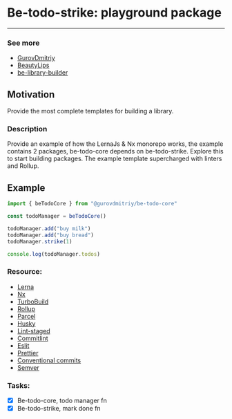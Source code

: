# Be-todo-strike: playground package

---

### See more

- [GurovDmitriy](https://github.com/GurovDmitriy)
- [BeautyLips](https://github.com/BeautyLips)
- [be-library-builder](https://github.com/BeautyLips/be-library-builder)

## Motivation

Provide the most complete templates for building a library.

### Description

Provide an example of how the LernaJs & Nx monorepo works, the example contains 2 packages,
be-todo-core depends on be-todo-strike. Explore this to start building packages.
The example template supercharged with linters and Rollup.

## Example

```js
import { beTodoCore } from "@gurovdmitriy/be-todo-core"

const todoManager = beTodoCore()

todoManager.add("buy milk")
todoManager.add("buy bread")
todoManager.strike(1)

console.log(todoManager.todos)
```

### Resource:

- [Lerna](https://lerna.js.org/)
- [Nx](https://nx.dev/)
- [TurboBuild](https://turbo.build/)
- [Rollup](https://rollupjs.org/)
- [Parcel](https://parceljs.org/)
- [Husky](https://typicode.github.io/husky)
- [Lint-staged](https://github.com/lint-staged/lint-staged/)
- [Commitlint](https://commitlint.js.org/)
- [Eslit](https://eslint.org/)
- [Prettier](https://prettier.io/)
- [Conventional commits](https://www.conventionalcommits.org/en/v1.0.0/)
- [Semver](https://semantic-release.gitbook.io/semantic-release/)

### Tasks:

- [x] Be-todo-core, todo manager fn
- [x] Be-todo-strike, mark done fn
